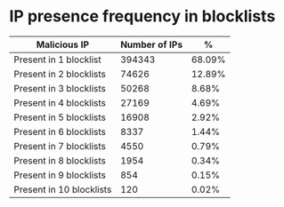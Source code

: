 # IP presence frequency in blocklists
| Malicious IP | Number of IPs | % |
|----|----|----|
| Present in 1 blocklist | 394343 | 68.09% |
| Present in 2 blocklists | 74626 | 12.89% |
| Present in 3 blocklists | 50268 | 8.68% |
| Present in 4 blocklists | 27169 | 4.69% |
| Present in 5 blocklists | 16908 | 2.92% |
| Present in 6 blocklists | 8337 | 1.44% |
| Present in 7 blocklists | 4550 | 0.79% |
| Present in 8 blocklists | 1954 | 0.34% |
| Present in 9 blocklists | 854 | 0.15% |
| Present in 10 blocklists | 120 | 0.02% |
